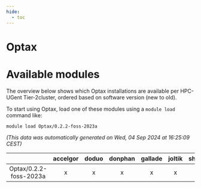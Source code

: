 ```yaml
---
hide:
  - toc
---
```


Optax
=====

# Available modules


The overview below shows which Optax installations are available per HPC-UGent Tier-2cluster, ordered based on software version (new to old).

To start using Optax, load one of these modules using a `module load` command like:

```shell
module load Optax/0.2.2-foss-2023a
```

*(This data was automatically generated on Wed, 04 Sep 2024 at 16:25:09 CEST)*  

| |accelgor|doduo|donphan|gallade|joltik|shinx|skitty|
| :---: | :---: | :---: | :---: | :---: | :---: | :---: | :---: |
|Optax/0.2.2-foss-2023a|x|x|x|x|x|x|x|
